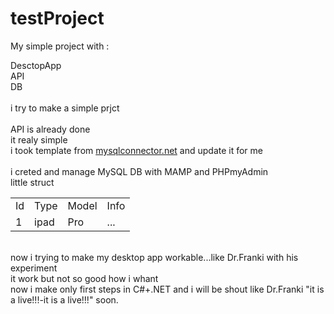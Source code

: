 # testProject
My simple project with :

DesctopApp<br>API<br>DB<br><br>
i try to make a simple prjct<br><br>API is already done<br>it realy simple<br>i took template from <a href="mysqlconnector.net">mysqlconnector.net</a> 
and update it for me<br><br>
i creted and manage MySQL DB with MAMP and PHPmyAdmin<br>
little struct<br>
<table>
  <tr>
    <td>Id</td>
    <td>Type</td>
    <td>Model</td>
    <td>Info</td>
  </tr>
  <tr>
    <td>1</td>
    <td>ipad</td>
    <td>Pro</td>
    <td>...</td>
  </tr>
</table><br>
now i trying to make my desktop app workable...like Dr.Franki with his experiment<br>
it work but not so good how i whant<br>
now i make only first steps in C#+.NET and i will be shout like Dr.Franki "it is a live!!!-it is a live!!!" soon.
